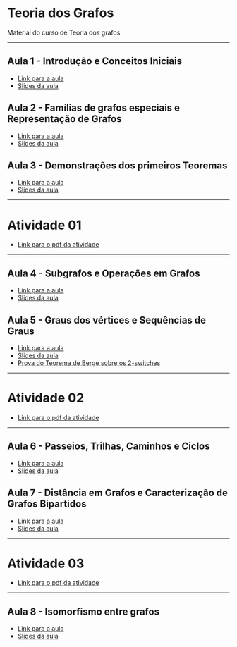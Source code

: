 # Teoria dos Grafos

Material do curso de Teoria dos grafos

-----

## Aula 1 - Introdução e Conceitos Iniciais

- [Link para a aula](https://youtu.be/e1NWaX0vpms)
- [Slides da aula](slides/aula01-Definicoes-Iniciais.pdf)

## Aula 2 - Famílias de grafos especiais e Representação de Grafos

- [Link para a aula](https://youtu.be/R6IVFN-GadM)
- [Slides da aula](slides/aula01-Definicoes-Iniciais.pdf)

## Aula 3 - Demonstrações dos primeiros Teoremas

- [Link para a aula](https://youtu.be/Qz9bv6fAAsY)
- [Slides da aula](slides/aula01-Definicoes-Iniciais.pdf)

---

# Atividade 01

- [Link para o pdf da atividade](atividades/AC01.pdf)

---

## Aula 4 - Subgrafos e Operações em Grafos

- [Link para a aula](https://youtu.be/C8t8yABthus)
- [Slides da aula](slides/aula02-Subgrafos_e_operacoes.pdf)

## Aula 5 - Graus dos vértices e Sequências de Graus

- [Link para a aula](https://youtu.be/cVyD-9P4G2A)
- [Slides da aula](slides/aula03-Sequencias-de-graus.pdf)
- [Prova do Teorema de Berge sobre os 2-switches](slides/Prova_do_Teorema_de_Berge__2_switches_.pdf)

---

# Atividade 02

- [Link para o pdf da atividade](atividades/AC02.pdf)

---

## Aula 6 - Passeios, Trilhas, Caminhos e Ciclos

- [Link para a aula](https://youtu.be/iv5TndT28hw)
- [Slides da aula](slides/aula05-Passeios-Trilhas-Caminhos-Ciclos.pdf)

## Aula 7 - Distância em Grafos e Caracterização de Grafos Bipartidos

- [Link para a aula](https://youtu.be/rU1ZfU6xLIc)
- [Slides da aula](slides/aula05-Passeios-Trilhas-Caminhos-Ciclos.pdf)

---

# Atividade 03

- [Link para o pdf da atividade](atividades/AC05.pdf)

---

## Aula 8 - Isomorfismo entre grafos

- [Link para a aula]()
- [Slides da aula](slides/aula06-Isomorfismo.pdf)